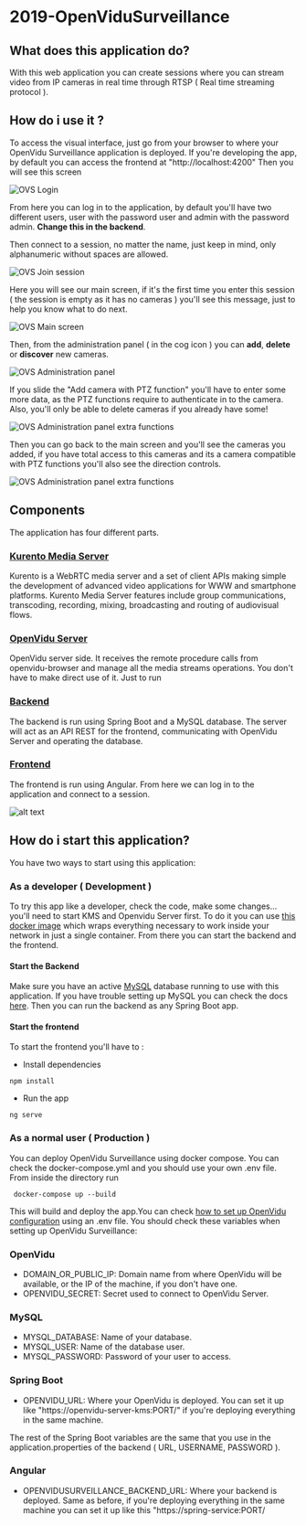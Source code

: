 # 2019-OpenViduSurveillance

## What does this application do?
With this web application you can create sessions where you can stream video from IP cameras in real time through RTSP ( Real time streaming protocol ).

## How do i use it ?
To access the visual interface, just go from your browser to where your OpenVidu Surveillance application is deployed. If you're developing the app, by default you can access the frontend at "http://localhost:4200"
Then you will see this screen 

![OVS Login](https://github.com/codeurjc-students/2019-OpenViduSurveillance/blob/master/Documentation/OpenViduSurveillanceLogin.png)

From here you can log in to the application, by default you'll have two different users, user with the password user and admin with the password admin. **Change this in the backend**.

Then connect to a session, no matter the name, just keep in mind, only alphanumeric without spaces are allowed.

![OVS Join session](https://github.com/codeurjc-students/2019-OpenViduSurveillance/blob/master/Documentation/OpenViduSurveillanceSession.png)

Here you will see our main screen, if it's the first time you enter this session ( the session is empty as it has no cameras ) you'll see this message, just to help you know what to do next.

![OVS Main screen](https://github.com/codeurjc-students/2019-OpenViduSurveillance/blob/master/Documentation/OpenViduSurveillanceMainScreenFirstTime.png)

Then, from the administration panel ( in the cog icon ) you can **add**, **delete** or **discover** new cameras.

![OVS Administration panel](https://github.com/codeurjc-students/2019-OpenViduSurveillance/blob/master/Documentation/OpenViduSurveillanceAdministrationPanel.png)

If you slide the "Add camera with PTZ function" you'll have to enter some more data, as the PTZ functions require to authenticate in to the camera. Also, you'll only be able to delete cameras if you already have some!

![OVS Administration panel extra functions](https://github.com/codeurjc-students/2019-OpenViduSurveillance/blob/master/Documentation/OpenViduSurveillanceAdministrationPanelAlt.png)

Then you can go back to the main screen and you'll see the cameras you added, if you have total access to this cameras and its a camera compatible with PTZ functions you'll also see the direction controls.

![OVS Administration panel extra functions](https://github.com/codeurjc-students/2019-OpenViduSurveillance/blob/master/Documentation/OpenViduSurveillanceMainScreenPTZ.png)


## Components
The application has four different parts.
### [Kurento Media Server](https://www.kurento.org/)
Kurento is a WebRTC media server and a set of client APIs making simple the development of advanced video applications for WWW and smartphone platforms. Kurento Media Server features include group communications, transcoding, recording, mixing, broadcasting and routing of audiovisual flows.

### [OpenVidu Server](https://github.com/OpenVidu/openvidu/tree/master/openvidu-server)
OpenVidu server side. It receives the remote procedure calls from openvidu-browser and manage all the media streams operations. You don't have to make direct use of it. Just to run 

### [Backend](https://github.com/codeurjc-students/2019-OpenViduSurveillance/tree/master/OpenViduBackend)
The backend is run using Spring Boot and a MySQL database. The server will act as an API REST for the frontend, communicating with OpenVidu Server and operating the database.

### [Frontend](https://github.com/codeurjc-students/2019-OpenViduSurveillance/tree/master/openvidu-surveillance-angular)
The frontend is run using Angular. From here we can log in to the application and connect to a session.

![alt text](https://github.com/codeurjc-students/2019-OpenViduSurveillance/blob/master/Documentation/OpenViduFrontBackdrawio%20(2).png)


## How do i start this application?
You have two ways to start using this application:

### As a developer ( Development )
To try this app like a developer, check the code, make some changes... you'll need to start KMS and Openvidu Server first. To do it you can use [this docker image](https://hub.docker.com/r/openvidu/openvidu-server-kms) which wraps everything necessary to work inside your network in just a single container. From there you can start the backend and the frontend. 
#### Start the Backend
Make sure you have an active [MySQL](https://dev.mysql.com/downloads/) database running to use with this application. If you have trouble setting up MySQL you can check the docs [here](https://dev.mysql.com/doc/). Then you can run the backend as any Spring Boot app.

#### Start the frontend
To start the frontend you'll have to :

- Install dependencies
```
npm install
```

- Run the app
```
ng serve
```

### As a normal user ( Production )
You can deploy OpenVidu Surveillance using docker compose. You can check the docker-compose.yml and you should use your own .env file.
From inside the directory run 
```
 docker-compose up --build
```

This will build and deploy the app.You can check [how to set up OpenVidu configuration](https://docs.openvidu.io/en/2.15.0/reference-docs/openvidu-config/) using an .env file.
You should check these variables when setting up OpenVidu Surveillance:

### OpenVidu
- DOMAIN_OR_PUBLIC_IP: Domain name from where OpenVidu will be available, or the IP of the machine, if you don't have one.
- OPENVIDU_SECRET: Secret used to connect to OpenVidu Server.

### MySQL 
- MYSQL_DATABASE: Name of your database.
- MYSQL_USER: Name of the database user.
- MYSQL_PASSWORD: Password of your user to access.

### Spring Boot
- OPENVIDU_URL: Where your OpenVidu is deployed. You can set it up like "https://openvidu-server-kms:PORT/" if you're deploying everything in the same machine.

The rest of the Spring Boot variables are the same that you use in the application.properties of the backend ( URL, USERNAME, PASSWORD ).

### Angular 
- OPENVIDUSURVEILLANCE_BACKEND_URL: Where your backend is deployed. Same as before, if you're deploying everything in the same machine you can set it up like this "https://spring-service:PORT/

